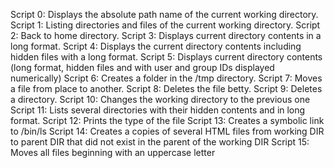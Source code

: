 Script 0:  Displays the absolute path name of the current working directory.
Script 1:  Listing directories and files of the current working directory.
Script 2:  Back to home directory.
Script 3:  Displays current directory contents in a long format.
Script 4:  Displays the current directory contents including hidden files with a long format.
Script 5:  Displays current directory contents (long format, hidden files and with user and group IDs displayed numerically)
Script 6:  Creates a folder in the /tmp directory.
Script 7:  Moves a file from place to another.
Script 8:  Deletes the file betty.
Script 9:  Deletes a directory.
Script 10: Changes the working directory to the previous one
Script 11: Lists several directories with their hidden contents and in long format.
Script 12: Prints the type of the file
Script 13: Creates a symbolic link to /bin/ls
Script 14: Creates a copies of several HTML files from working DIR to parent DIR that did not exist in the parent of the working DIR
Script 15: Moves all files beginning with an uppercase letter
